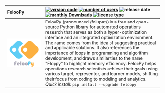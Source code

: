 |FelooPy  | [![version code](https://img.shields.io/badge/version-0.2.4-darkgreen.svg)](https://github.com/ktafakkori/feloopy/releases) [![number of users](https://static.pepy.tech/personalized-badge/feloopy?period=total&units=international_system&left_color=grey&right_color=darkgreen&left_text=users)](https://pepy.tech/project/feloopy) ![release date](https://img.shields.io/github/release-date/ktafakkori/feloopy?color=blue)  [![monthly Downloads](https://static.pepy.tech/personalized-badge/feloopy?period=month&units=international_system&left_color=grey&right_color=blue&left_text=Monthly%20Downloads%20)](https://pepy.tech/project/feloopy) [![license type](https://img.shields.io/badge/license-MIT-darkred.svg)](https://opensource.org/licenses/MIT) |
| :--- | :--- |
| ![Image description](logo/logo1.png) | FelooPy (pronounced /fɛlupaɪ/) is a free and open-source Python library for automated operations research that serves as both a hyper-optimization interface and an integrated optimization environment. The name comes from the idea of suggesting practical and applicable solutions. It also references the importance of loops in programming and algorithm development, and draws similarities to the name "Floppy" to highlight memory efficiency. FelooPy helps operations research scientists achieve their goals using various target, representor, and learner models, shifting their focus from coding to modeling and analytics. _Quick install_: `pip install --upgrade feloopy`|